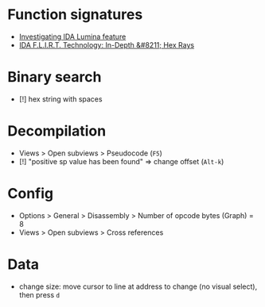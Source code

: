 # Function signatures

- [Investigating IDA Lumina feature ](https://www.synacktiv.com/en/publications/investigating-ida-lumina-feature.html)
- [IDA F\.L\.I\.R\.T\. Technology: In\-Depth &\#8211; Hex Rays](https://www.hex-rays.com/products/ida/tech/flirt/in_depth/)

# Binary search

- [!] hex string with spaces

# Decompilation

- Views > Open subviews > Pseudocode (`F5`)
- [!] "positive sp value has been found" => change offset (`Alt-k`)

# Config

- Options > General > Disassembly > Number of opcode bytes (Graph) = 8
- Views > Open subviews > Cross references

# Data

- change size: move cursor to line at address to change (no visual select), then press `d`
